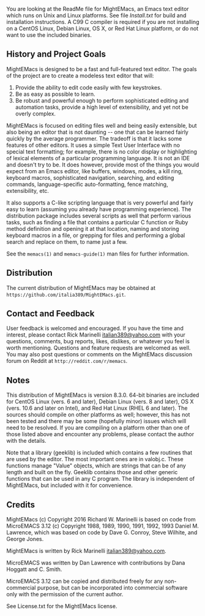 You are looking at the ReadMe file for MightEMacs, an Emacs text editor which
runs on Unix and Linux platforms.  See file *Install.txt* for build and
installation instructions.  A C99 C compiler is required if you are not
installing on a CentOS Linux, Debian Linux, OS X, or Red Hat Linux platform, or
do not want to use the included binaries.

History and Project Goals
-------------------------
MightEMacs is designed to be a fast and full-featured text editor.  The goals of
the project are to create a modeless text editor that will:

1. Provide the ability to edit code easily with few keystrokes.
2. Be as easy as possible to learn.
3. Be robust and powerful enough to perform sophisticated editing and automation
   tasks, provide a high level of extensibility, and yet not be overly complex.

MightEMacs is focused on editing files well and being easily extensible, but
also being an editor that is not daunting -- one that can be learned fairly
quickly by the average programmer.  The tradeoff is that it lacks some features
of other editors.  It uses a simple Text User Interface with no special text
formatting; for example, there is no color display or highlighting of lexical
elements of a particular programming language.  It is not an IDE and doesn't try
to be.  It does however, provide most of the things you would expect from an
Emacs editor, like buffers, windows, modes, a kill ring, keyboard macros,
sophisticated navigation, searching, and editing commands, language-specific
auto-formatting, fence matching, extensibility, etc.

It also supports a C-like scripting language that is very powerful and fairly
easy to learn (assuming you already have programming experience).  The
distribution package includes several scripts as well that perform various
tasks, such as finding a file that contains a particular C function or Ruby
method definition and opening it at that location, naming and storing keyboard
macros in a file, or grepping for files and performing a global search and
replace on them, to name just a few.  

See the `memacs(1)` and `memacs-guide(1)` man files for further information.

Distribution
------------
The current distribution of MightEMacs may be obtained at
`https://github.com/italia389/MightEMacs.git`.

Contact and Feedback
--------------------
User feedback is welcomed and encouraged.  If you have the time and interest,
please contact Rick Marinelli <italian389@yahoo.com> with your questions,
comments, bug reports, likes, dislikes, or whatever you feel is worth
mentioning.  Questions and feature requests are welcomed as well.  You may also
post questions or comments on the MightEMacs discussion forum on Reddit at
`http://reddit.com/r/memacs`.

Notes
-----
This distribution of MightEMacs is version 8.3.0.   64-bit binaries are included
for CentOS Linux (vers. 6 and later), Debian Linux (vers. 8 and later), OS X
(vers. 10.6 and later on Intel), and Red Hat Linux (RHEL 6 and later).  The
sources should compile on other platforms as well; however, this has not been
tested and there may be some (hopefully minor) issues which will need to be
resolved.  If you are compiling on a platform other than one of those listed
above and encounter any problems, please contact the author with the details.

Note that a library (geeklib) is included which contains a few routines that are
used by the editor.  The most important ones are in valobj.c.  These functions
manage "Value" objects, which are strings that can be of any length and built on
the fly.  Geeklib contains those and other generic functions that can be used in
any C program.  The library is independent of MightEMacs, but included with it
for convenience.

Credits
-------
MightEMacs (c) Copyright 2016 Richard W. Marinelli is based on code from
MicroEMACS 3.12 (c) Copyright 1988, 1989, 1990, 1991, 1992, 1993 Daniel M.
Lawrence, which was based on code by Dave G. Conroy, Steve Wilhite, and George
Jones.

MightEMacs is written by Rick Marinelli <italian389@yahoo.com>.

MicroEMACS was written by Dan Lawrence with contributions by Dana Hoggatt
and C. Smith.

MicroEMACS 3.12 can be copied and distributed freely for any non-commercial
purpose, but can be incorporated into commercial software only with the
permission of the current author.

See License.txt for the MightEMacs license.
